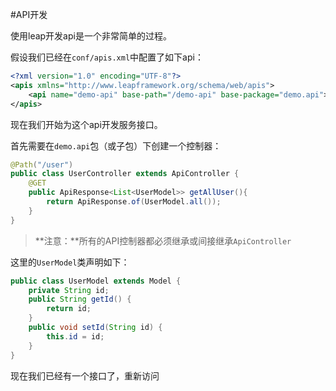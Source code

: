 #API开发

使用leap开发api是一个非常简单的过程。

假设我们已经在`conf/apis.xml`中配置了如下api：

```xml
<?xml version="1.0" encoding="UTF-8"?>
<apis xmlns="http://www.leapframework.org/schema/web/apis">
    <api name="demo-api" base-path="/demo-api" base-package="demo.api"></api>
</apis>
```

现在我们开始为这个api开发服务接口。

首先需要在`demo.api`包（或子包）下创建一个控制器：

```java
@Path("/user")
public class UserController extends ApiController {
    @GET
    public ApiResponse<List<UserModel>> getAllUser(){
        return ApiResponse.of(UserModel.all());
    }
}
```

> **注意：**所有的API控制器都必须继承或间接继承`ApiController`

这里的`UserModel`类声明如下：

```java
public class UserModel extends Model {
    private String id;
    public String getId() {
        return id;
    }
    public void setId(String id) {
        this.id = id;
    }
}
```

现在我们已经有一个接口了，重新访问
